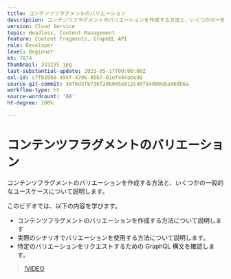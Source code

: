 ```yaml
---
title: コンテンツフラグメントのバリエーション
description: コンテンツフラグメントのバリエーションを作成する方法と、いくつかの一般的なユースケースについて説明します。
version: Cloud Service
topic: Headless, Content Management
feature: Content Fragments, GraphQL API
role: Developer
level: Beginner
kt: 7874
thumbnail: 333295.jpg
last-substantial-update: 2023-05-17T00:00:00Z
exl-id: c7fb28b8-494f-47d6-95b7-01ef444abe99
source-git-commit: 30f6d3fb736f2db045e812c40f84d09eba96db6a
workflow-type: ht
source-wordcount: '68'
ht-degree: 100%

---
```


# コンテンツフラグメントのバリエーション

コンテンツフラグメントのバリエーションを作成する方法と、いくつかの一般的なユースケースについて説明します。

このビデオでは、以下の内容を学びます。

+ コンテンツフラグメントのバリエーションを作成する方法について説明します
+ 実際のシナリオでバリエーションを使用する方法について説明します。
+ 特定のバリエーションをリクエストするための GraphQL 構文を確認します。

>[!VIDEO](https://video.tv.adobe.com/v/333295?quality=12&learn=on)

